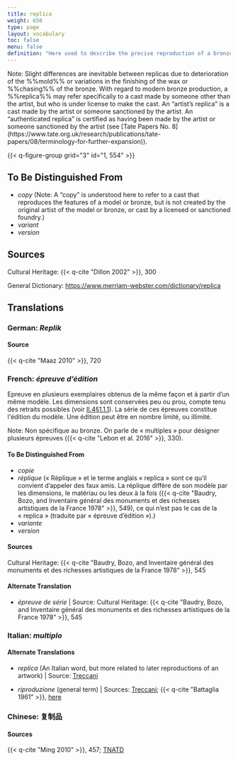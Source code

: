```yaml
---
title: replica
weight: 650
type: page
layout: vocabulary
toc: false
menu: false
definition: "Here used to describe the precise reproduction of a bronze made by the same artist or foundry as the original bronze. Also refers to same-scale reproductions of a model made at different stages in the casting process (e.g., a wax replica, and a refractory replica used to make the %%core%% in %%sand casting%% or piece-mold casting). In lost-wax casting, bronzes fashioned from %%inter-models%% made from the same piece molds taken from the master model are considered replicas of the original. In sand casting, it refers to bronzes made using the same %%chef-modèle%%. Numerous replicas of the same bronze are called “multiples.”"
---
```


<div class="backmatter">
Note: Slight differences are inevitable between replicas due to deterioration of the %%mold%% or variations in the finishing of the wax or %%chasing%% of the bronze. With regard to modern bronze production, a %%replica%% may refer specifically to a cast made by someone other than the artist, but who is under license to make the cast. An “artist’s replica” is a cast made by the artist or someone sanctioned by the artist. An “authenticated replica” is certified as having been made by the artist or someone sanctioned by the artist (see [Tate Papers No. 8](https://www.tate.org.uk/research/publications/tate-papers/08/terminology-for-further-expansion)).
</div>

{{< q-figure-group grid="3" id="1, 554" >}}

## To Be Distinguished From

- *copy* (Note: A “copy” is understood here to refer to a cast that reproduces the features of a model or bronze, but is not created by the original artist of the model or bronze, or cast by a licensed or sanctioned foundry.)
- *variant*
- *version*

## Sources

Cultural Heritage: {{< q-cite "Dillon 2002" >}}, 300

General Dictionary: <https://www.merriam-webster.com/dictionary/replica>

## Translations

<div class="accordion">

### **German**: *Replik*

#### Source

{{< q-cite "Maaz 2010" >}}, 720

### **French**: *épreuve d’édition*

Epreuve en plusieurs exemplaires obtenus de la même façon et à partir d’un même modèle. Les dimensions sont conservées peu ou prou, compte tenu des retraits possibles (voir [II.4§1.1.1](#II.4§1.1.1)). La série de ces épreuves constitue l'édition du modèle. Une édition peut être en nombre limité, ou illimité.

<div class="backmatter">
Note: Non spécifique au bronze. On parle de « multiples » pour désigner plusieurs épreuves ({{< q-cite "Lebon et al. 2016" >}}, 330).
</div>

#### To Be Distinguished From

- *copie*
- *réplique* (« Réplique » et le terme anglais « replica » sont ce qu’il convient d’appeler des faux amis. La réplique diffère de son modèle par les dimensions, le matériau ou les deux à la fois ({{< q-cite "Baudry, Bozo, and Inventaire général des monuments et des richesses artistiques de la France 1978" >}}, 549), ce qui n’est pas le cas de la « replica » (traduite par « épreuve d’édition »).)
- *variante*
- *version*

#### Sources

Cultural Heritage: {{< q-cite "Baudry, Bozo, and Inventaire général des monuments et des richesses artistiques de la France 1978" >}}, 545

#### Alternate Translation

- *épreuve de série* | Source: Cultural Heritage: {{< q-cite "Baudry, Bozo, and Inventaire général des monuments et des richesses artistiques de la France 1978" >}}, 545

### **Italian**: *multiplo*

#### Alternate Translations

- *replica* (An Italian word, but more related to later reproductions of an artwork) | Source: [Treccani](https://www.treccani.it/vocabolario/replica/)

- *riproduzione* (general term) | Sources: [Treccani](http://www.treccani.it/vocabolario/riproduzione); {{< q-cite "Battaglia 1961" >}}, [here](http://www.gdli.it/pdf_viewer/Scripts/pdf.js/web/viewer.asp?file=/PDF/GDLI16/GDLI_16_ocr_726.pdf&parola=riproduzione)

### **Chinese**: 复制品

#### Sources

{{< q-cite "Ming 2010" >}}, 457; [TNATD](https://terms.naer.edu.tw/detail/625076/?index=1)

</div>
